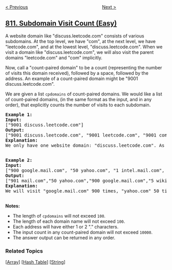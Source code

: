 <!--|This file generated by command(leetcode description); DO NOT EDIT.    |-->
<!--+----------------------------------------------------------------------+-->
<!--|@author    openset <openset.wang@gmail.com>                           |-->
<!--|@link      https://github.com/openset                                 |-->
<!--|@home      https://github.com/openset/leetcode                        |-->
<!--+----------------------------------------------------------------------+-->

[< Previous](../chalkboard-xor-game "Chalkboard XOR Game")
　　　　　　　　　　　　　　　　
[Next >](../largest-triangle-area "Largest Triangle Area")

## [811. Subdomain Visit Count (Easy)](https://leetcode.com/problems/subdomain-visit-count "子域名访问计数")

<p>A website domain like &quot;discuss.leetcode.com&quot; consists of various subdomains. At the top level, we have &quot;com&quot;, at the next level, we have &quot;leetcode.com&quot;, and at the lowest level, &quot;discuss.leetcode.com&quot;. When we visit a domain like &quot;discuss.leetcode.com&quot;, we will also visit the parent domains &quot;leetcode.com&quot; and &quot;com&quot; implicitly.</p>

<p>Now, call a &quot;count-paired domain&quot; to be a count (representing the number of visits this domain received), followed by a space, followed by the address. An example of a count-paired domain might be &quot;9001 discuss.leetcode.com&quot;.</p>

<p>We are given a list <code>cpdomains</code> of count-paired domains. We would like a list of count-paired domains, (in the same format as the input, and in any order), that explicitly counts the number of visits to each subdomain.</p>

<pre>
<strong>Example 1:</strong>
<strong>Input:</strong> 
[&quot;9001 discuss.leetcode.com&quot;]
<strong>Output:</strong> 
[&quot;9001 discuss.leetcode.com&quot;, &quot;9001 leetcode.com&quot;, &quot;9001 com&quot;]
<strong>Explanation:</strong> 
We only have one website domain: &quot;discuss.leetcode.com&quot;. As discussed above, the subdomain &quot;leetcode.com&quot; and &quot;com&quot; will also be visited. So they will all be visited 9001 times.

</pre>

<pre>
<strong>Example 2:</strong>
<strong>Input:</strong> 
[&quot;900 google.mail.com&quot;, &quot;50 yahoo.com&quot;, &quot;1 intel.mail.com&quot;, &quot;5 wiki.org&quot;]
<strong>Output:</strong> 
[&quot;901 mail.com&quot;,&quot;50 yahoo.com&quot;,&quot;900 google.mail.com&quot;,&quot;5 wiki.org&quot;,&quot;5 org&quot;,&quot;1 intel.mail.com&quot;,&quot;951 com&quot;]
<strong>Explanation:</strong> 
We will visit &quot;google.mail.com&quot; 900 times, &quot;yahoo.com&quot; 50 times, &quot;intel.mail.com&quot; once and &quot;wiki.org&quot; 5 times. For the subdomains, we will visit &quot;mail.com&quot; 900 + 1 = 901 times, &quot;com&quot; 900 + 50 + 1 = 951 times, and &quot;org&quot; 5 times.

</pre>

<p><strong>Notes: </strong></p>

<ul>
	<li>The length of <code>cpdomains</code> will not exceed&nbsp;<code>100</code>.&nbsp;</li>
	<li>The length of each domain name will not exceed <code>100</code>.</li>
	<li>Each address will have either 1 or 2 &quot;.&quot; characters.</li>
	<li>The input count&nbsp;in any count-paired domain will not exceed <code>10000</code>.</li>
	<li>The answer output can be returned in any order.</li>
</ul>

### Related Topics
  [[Array](../../tag/array/README.md)]
  [[Hash Table](../../tag/hash-table/README.md)]
  [[String](../../tag/string/README.md)]
